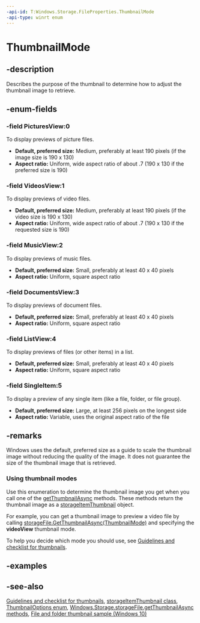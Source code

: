 ```yaml
---
-api-id: T:Windows.Storage.FileProperties.ThumbnailMode
-api-type: winrt enum
---
```


<!-- Enumeration syntax
public enum Windows.Storage.FileProperties.ThumbnailMode : int
-->

# ThumbnailMode

## -description

Describes the purpose of the thumbnail to determine how to adjust the thumbnail image to retrieve.

## -enum-fields

### -field PicturesView:0

To display previews of picture files.

+ **Default, preferred size:** Medium, preferably at least 190 pixels (if the image size is 190 x 130)
+ **Aspect ratio:** Uniform, wide aspect ratio of about .7 (190 x 130 if the preferred size is 190)

### -field VideosView:1

To display previews of video files.

+ **Default, preferred size:** Medium, preferably at least 190 pixels (if the video size is 190 x 130)
+ **Aspect ratio:** Uniform, wide aspect ratio of about .7 (190 x 130 if the requested size is 190)

### -field MusicView:2

To display previews of music files.

+ **Default, preferred size:** Small, preferably at least 40 x 40 pixels
+ **Aspect ratio:** Uniform, square aspect ratio

### -field DocumentsView:3

To display previews of document files.

+ **Default, preferred size:** Small, preferably at least 40 x 40 pixels
+ **Aspect ratio:** Uniform, square aspect ratio

### -field ListView:4
To display previews of files (or other items) in a list.

+ **Default, preferred size:** Small, preferably at least 40 x 40 pixels
+ **Aspect ratio:** Uniform, square aspect ratio

### -field SingleItem:5

To display a preview of any single item (like a file, folder, or file group).

+ **Default, preferred size:** Large, at least 256 pixels on the longest side
+ **Aspect ratio:** Variable, uses the original aspect ratio of the file

## -remarks

Windows uses the default, preferred size as a guide to scale the thumbnail image without reducing the quality of the image. It does not guarantee the size of the thumbnail image that is retrieved.

### Using thumbnail modes

Use this enumeration to determine the thumbnail image you get when you call one of the [getThumbnailAsync](../windows.storage/istorageitemproperties_getthumbnailasync_1575071988.md) methods. These methods return the thumbnail image as a [storageItemThumbnail](storageitemthumbnail.md) object.

For example, you can get a thumbnail image to preview a video file by calling [storageFile.GetThumbnailAsync(ThumbnailMode)](../windows.storage/storagefile_getthumbnailasync_1575071988.md) and specifying the **videoView** thumbnail mode.

To help you decide which mode you should use, see [Guidelines and checklist for thumbnails](https://docs.microsoft.com/windows/uwp/files/index).

## -examples

## -see-also

[Guidelines and checklist for thumbnails](https://docs.microsoft.com/windows/uwp/files/index), [storageItemThumbnail class](storageitemthumbnail.md), [ThumbnailOptions enum](thumbnailoptions.md), [Windows.Storage.storageFile.getThumbnailAsync methods](../windows.storage/storagefile_getthumbnailasync_1511435522.md), [File and folder thumbnail sample (Windows 10)](https://github.com/Microsoft/Windows-universal-samples/tree/master/Samples/FileThumbnails)
